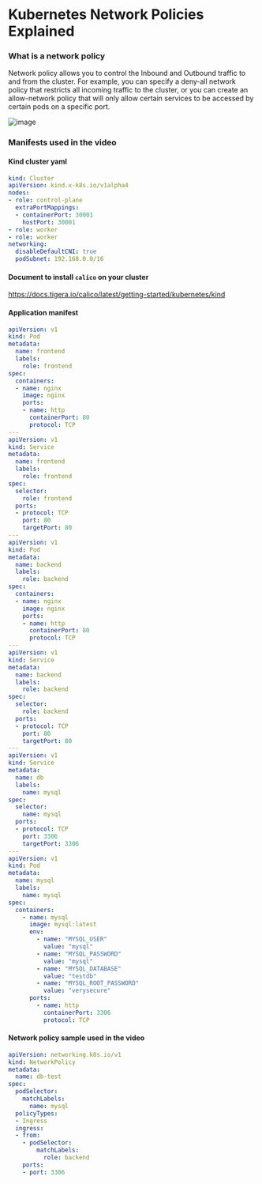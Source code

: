 # Kubernetes Network Policies Explained


### What is a network policy

Network policy allows you to control the Inbound and Outbound traffic to and from the cluster.
For example, you can specify a deny-all network policy that restricts all incoming traffic to the cluster, or you can create an allow-network policy that will only allow certain services to be accessed by certain pods on a specific port.

 ![image](https://github.com/user-attachments/assets/c7d2c77f-e12d-488b-8158-f7d2b3d4d10a)


### Manifests used in the video

#### Kind cluster yaml

```yaml
kind: Cluster
apiVersion: kind.x-k8s.io/v1alpha4
nodes:
- role: control-plane
  extraPortMappings:
  - containerPort: 30001
    hostPort: 30001
- role: worker
- role: worker
networking:
  disableDefaultCNI: true
  podSubnet: 192.168.0.0/16
```

#### Document to install `calico` on your cluster

https://docs.tigera.io/calico/latest/getting-started/kubernetes/kind

#### Application manifest

``` yaml
apiVersion: v1
kind: Pod
metadata:
  name: frontend
  labels:
    role: frontend
spec:
  containers:
  - name: nginx
    image: nginx
    ports:
    - name: http
      containerPort: 80
      protocol: TCP
---
apiVersion: v1
kind: Service
metadata:
  name: frontend
  labels:
    role: frontend
spec:
  selector:
    role: frontend
  ports:
  - protocol: TCP
    port: 80
    targetPort: 80
---
apiVersion: v1
kind: Pod
metadata:
  name: backend
  labels:
    role: backend
spec:
  containers:
  - name: nginx
    image: nginx
    ports:
    - name: http
      containerPort: 80
      protocol: TCP
---
apiVersion: v1
kind: Service
metadata:
  name: backend
  labels:
    role: backend
spec:
  selector:
    role: backend
  ports:
  - protocol: TCP
    port: 80
    targetPort: 80
---
apiVersion: v1
kind: Service
metadata:
  name: db
  labels:
    name: mysql
spec:
  selector:
    name: mysql
  ports:
  - protocol: TCP
    port: 3306
    targetPort: 3306
---
apiVersion: v1
kind: Pod
metadata:
  name: mysql
  labels:
    name: mysql
spec:
  containers:
    - name: mysql
      image: mysql:latest
      env:
        - name: "MYSQL_USER"
          value: "mysql"
        - name: "MYSQL_PASSWORD"
          value: "mysql"
        - name: "MYSQL_DATABASE"
          value: "testdb"
        - name: "MYSQL_ROOT_PASSWORD"
          value: "verysecure"
      ports:
        - name: http
          containerPort: 3306
          protocol: TCP
```

#### Network policy sample used in the video

```yaml
apiVersion: networking.k8s.io/v1
kind: NetworkPolicy
metadata:
  name: db-test
spec:
  podSelector:
    matchLabels:
      name: mysql
  policyTypes:
  - Ingress
  ingress:
  - from:
    - podSelector:
        matchLabels:
          role: backend
    ports:
    - port: 3306
  ```